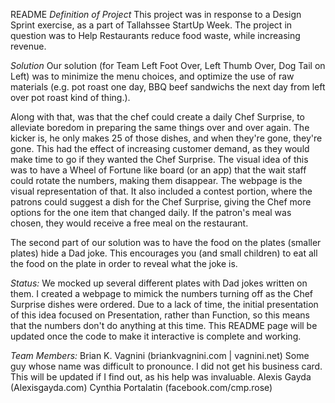 README
*Definition of Project*
This project was in response to a Design Sprint exercise, as a part of Tallahssee StartUp Week.
The project in question was to Help Restaurants reduce food waste, while increasing revenue.

*Solution*
Our solution (for Team Left Foot Over, Left Thumb Over, Dog Tail on Left) was to minimize the menu choices, and optimize the use of raw materials (e.g. pot roast one day, BBQ beef sandwichs the next day from left over pot roast kind of thing.).

Along with that, was that the chef could create a daily Chef Surprise, to alleviate boredom in preparing the same things over and over again. 
The kicker is, he only makes 25 of those dishes, and when they're gone, they're gone. This had the effect of increasing customer demand, as they would make time to go if they wanted the Chef Surprise. The visual idea of this was to have a Wheel of Fortune like board (or an app) that the wait staff could rotate the numbers, making them disappear. The webpage is the visual representation of that.
It also included a contest portion, where the patrons could suggest a dish for the Chef Surprise, giving the Chef more options for the one item that changed daily. If the patron's meal was chosen, they would receive a free meal on the restaurant.
 
The second part of our solution was to have the food on the plates (smaller plates) hide a Dad joke. This encourages you (and small children) to eat all the food on the plate in order to reveal what the joke is.

*Status:*
We mocked up several different  plates with Dad jokes written on them.
I created a webpage to mimick the numbers turning off as the Chef Surprise dishes were ordered. Due to a lack of time, the initial presentation of this idea focused on Presentation, rather than Function, so this means that the numbers don't do anything at this time. This README page will be updated once the code to make it interactive is complete and working.

*Team Members:*
Brian K. Vagnini (briankvagnini.com | vagnini.net)
Some guy whose name was difficult to pronounce. I did not get his business card. This will be updated if I find out, as his help was invaluable.
Alexis Gayda (Alexisgayda.com)
Cynthia Portalatin (facebook.com/cmp.rose)

